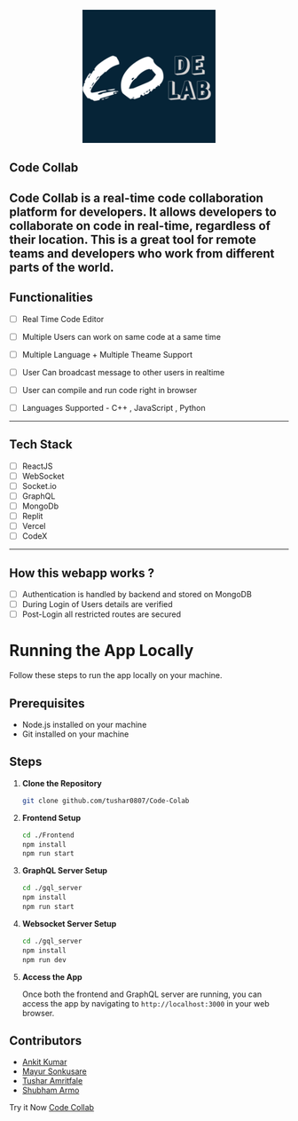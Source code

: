<p align="center">
	<img width="240" src="https://github.com/ankit-pn/Code-Collab/blob/main/Frontend/src/assets/LOGO1.png" />
	</p>

<p align="center">
	<h2 align="left"> Code Collab </h2>
</p>


Code Collab is a real-time code collaboration platform for developers. It allows developers to collaborate on code in real-time, regardless of their location. This is a great tool for remote teams and developers who work from different parts of the world.
---

## Functionalities
- [ ]  Real Time Code Editor
- [ ]  Multiple Users can work on same code at a same time
- [ ]  Multiple Language + Multiple Theame Support
- [ ]  User Can broadcast message to other users in realtime
- [ ]  User can compile and run code right in browser
- [ ]  Languages Supported - C++ , JavaScript , Python


------------

## Tech Stack
- [ ]  ReactJS
- [ ]  WebSocket
- [ ]  Socket.io
- [ ]  GraphQL
- [ ]  MongoDb
- [ ]  Replit
- [ ]  Vercel
- [ ]  CodeX

-------------

## How this webapp works ?
- [ ] Authentication is handled by backend and stored on MongoDB
- [ ] During Login of Users details are verified
- [ ] Post-Login all restricted routes are secured

# Running the App Locally

Follow these steps to run the app locally on your machine.

## Prerequisites

- Node.js installed on your machine
- Git installed on your machine

## Steps

1. **Clone the Repository**

    ```bash
    git clone github.com/tushar0807/Code-Colab
    ```

2. **Frontend Setup**

    ```bash
    cd ./Frontend
    npm install
    npm run start
    ```

3. **GraphQL Server Setup**

    ```bash
    cd ./gql_server
    npm install
    npm run start
    ```

4. **Websocket Server Setup**

    ```bash
    cd ./gql_server
    npm install
    npm run dev
    ```

5. **Access the App**

    Once both the frontend and GraphQL server are running, you can access the app by navigating to `http://localhost:3000` in your web browser.




## Contributors
* [Ankit Kumar](https://github.com/ankit-pn)
* [Mayur Sonkusare](https://github.com/mayur-ud)
* [Tushar Amritfale](https://github.com/tushar0807)
* [Shubham Armo](https://github.com/space584)

Try it Now [Code Collab](http://165.22.213.109:3000/)
